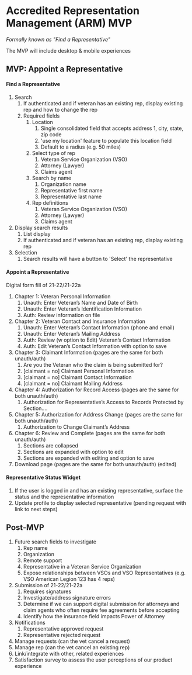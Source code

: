 # Accredited Representation Management (ARM) MVP

_Formally known as "Find a Representative"_

The MVP will include desktop & mobile experiences

## MVP: Appoint a Representative

#### Find a Representative
1. Search
    1. If authenticated and if veteran has an existing rep, display existing rep and how to change the rep
    1. Required fields
        1. Location 
            1. Single consolidated field that accepts address 1, city, state, zip code
            1. 'use my location' feature to populate this location field
            1. Default to a radius (e.g. 50 miles)
        1. Select type of rep
            1. Veteran Service Organization (VSO)
            1. Attorney (Lawyer)
            1. Claims agent
        1. Search by name
            1. Organization name 
            2. Representative first name
            3. Representative last name
        1. Rep definitions
            1. Veteran Service Organization (VSO)
            1. Attorney (Lawyer)
            1. Claims agent
1. Display search results
    1. List display 
    1. If authenticated and if veteran has an existing rep, display existing rep
1. Selection
    1. Search results will have a button to 'Select' the representative
  
#### Appoint a Representative
Digital form fill of 21-22/21-22a 
1. Chapter 1: Veteran Personal Information
   1. Unauth: Enter Veteran’s Name and Date of Birth
   2. Unauth: Enter Veteran’s Identification Information
   3. Auth: Review information on file
2. Chapter 2: Veteran Contact and Insurance Information
   1. Unauth: Enter Veteran’s Contact Information (phone and email)
   2. Unauth: Enter Veteran’s Mailing Address
   3. Auth: Review (w option to Edit) Veteran’s Contact Information
   4. Auth: Edit Veteran’s Contact Information with option to save
3. Chapter 3: Claimant Information (pages are the same for both unauth/auth)
   1. Are you the Veteran who the claim is being submitted for?
   2. [claimant = no] Claimant Personal Information
   3. [claimant = no] Claimant Contact Information
   4. [claimant = no] Claimant Mailing Address
4. Chapter 4: Authorization for Record Access (pages are the same for both unauth/auth)
   1. Authorization for Representative’s Access to Records Protected by Section….
5. Chapter 5: Authorization for Address Change (pages are the same for both unauth/auth)
   1. Authorization to Change Claimant’s Address
6. Chapter 6: Review and Complete (pages are the same for both unauth/auth)
   1. Sections are collapsed
   2. Sections are expanded with option to edit
   3. Sections are expanded with editing and option to save
7. Download page (pages are the same for both unauth/auth) (edited) 

#### Representative Status Widget

1. If the user is logged in and has an existing representative, surface the status and the representative information
2. Update profile to display selected representative (pending request with link to next steps)

## Post-MVP

1. Future search fields to investigate
    1. Rep name
    1. Organization
    2. Remote support
    3. Representative in a Veteran Service Organization
    4. Expose relationships between VSOs and VSO Representatives (e.g. VSO American Legion 123 has 4 reps)
1. Submission of 21-22/21-22a
    1. Requires signatures
    2. Investigate/address signature errors
    3. Determine if we can support digital submission for attorneys and claim agents who often require fee agreements before accepting
    4. Identify how the insurance field impacts Power of Attorney 
1. Notifications
    1. Representative approved request
    1. Representative rejected request
1. Manage requests (can the vet cancel a request)
1. Manage rep (can the vet cancel an existing rep)
1. Link/integrate with other, related experiences
2. Satisfaction survey to assess the user perceptions of our product experience
